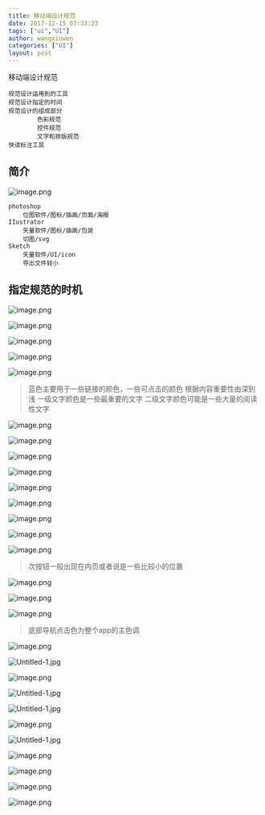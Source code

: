 ```yaml
---
title: 移动端设计规范
date: 2017-12-15 07:33:23
tags: ["ui","UI"]
author: wangxiuwen
categories: ["UI"]
layout: post
---
```


移动端设计规范

	规范设计运用到的工具
	规范设计指定的时间
	规范设计的组成部分
			色彩规范
			控件规范
			文字和排版规范
	快读标注工具
	


## 简介

![image.png](/images/e5835d367527db3a7fec6904bf829bee.png)

	photoshop
		位图软件/图标/插画/页面/海报
	IIustrator
		矢量软件/图标/插画/包装
		切图/svg
	Sketch
		矢量软件/UI/icon
		导出文件较小
		
## 指定规范的时机

![image.png](/images/ae4405eab56c17261aacfe8725a49597.png)

![image.png](/images/3c69977e617ac630bbb1febe9d8f59da.png)

![image.png](/images/f0df2994443cea75b55a40ceff3b5d56.png)

![image.png](/images/fc607394028687bcd5cda037e7802881.png)

![image.png](/images/780ae368544486e97507ff7fe5ff5b76.png)

> 蓝色主要用于一些链接的颜色，一些可点击的颜色
> 根据内容重要性由深到浅
> 一级文字颜色是一些最重要的文字
> 二级文字颜色可能是一些大量的阅读性文字

![image.png](/images/433871090f5c8752a24b1c5956fd3b18.png)

![image.png](/images/11ac98a78a0d38bd5a4e6f454cebaa40.png)

![image.png](/images/1bef325aa1df3eea90f96dc06cb9e629.png)

![image.png](/images/794f4067d59630d13a52d61e9233a2e8.png)

![image.png](/images/f7862d31ce5028e855ef43222859949c.png)

![image.png](/images/71784e1c44d2398eb52a72cb4bba380f.png)

![image.png](/images/7a0607d3c00576bed291e4cb6cc7ddab.png)

![image.png](/images/7642abb797e973a65841ee0a05fb048e.png)

![image.png](/images/410c5ed9155148e5b3e46d274564950a.png)

> 次按钮一般出现在内页或者说是一些比较小的位置

![image.png](/images/a846117cff5e6efe78602eff1a56ab89.png)

![image.png](/images/e8cbf24e691522eb11dbd5934a972d4a.png)

![image.png](/images/49feb53fc5629011e28e6d23af66772d.png)
> 底部导航点击色为整个app的主色调

![image.png](/images/21e0d26a144a2029d7d1581b4e14e3cd.png)

![Untitled-1.jpg](/images/e25ce1de533b1a1baa1a6946ff1b080f.jpg)

![image.png](/images/daa6e4d0a78c82b0571d9bd6c513f7d9.png)

![Untitled-1.jpg](/images/b9208aaf00c5ccf05640a4c440a71c09.jpg)

![Untitled-1.jpg](/images/2a8f06c247aa740949c2f9453f322281.jpg)

![image.png](/images/d6cc1d58e7f9c173ae1c96be67eb065c.png)

![Untitled-1.jpg](/images/783555ec72d171753b000dd25b68c338.jpg)

![image.png](/images/17b856bad4286c10233753a76ebfcd7c.png)

![image.png](/images/32048765585667cdd5a770ec6a666525.png)

![image.png](/images/5fbfd5de478d07132265ded2ab1a31f1.png)

![image.png](/images/64d2dd7a2d23b7a93855575709a319f3.png)